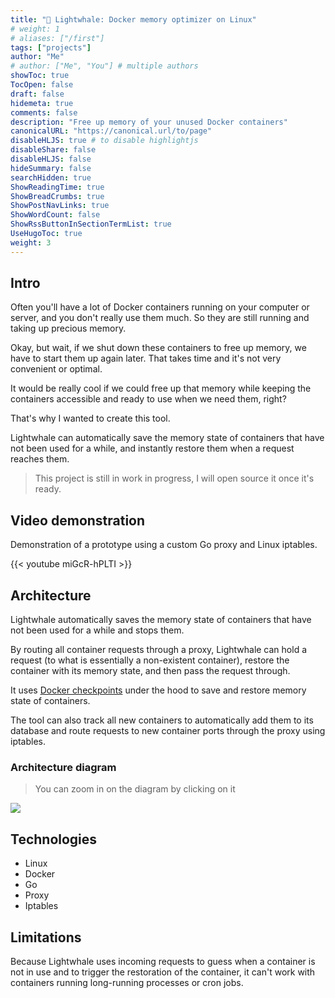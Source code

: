 ```yaml
---
title: "🐋 Lightwhale: Docker memory optimizer on Linux"
# weight: 1
# aliases: ["/first"]
tags: ["projects"]
author: "Me"
# author: ["Me", "You"] # multiple authors
showToc: true
TocOpen: false
draft: false
hidemeta: true
comments: false
description: "Free up memory of your unused Docker containers"
canonicalURL: "https://canonical.url/to/page"
disableHLJS: true # to disable highlightjs
disableShare: false
disableHLJS: false
hideSummary: false
searchHidden: true
ShowReadingTime: true
ShowBreadCrumbs: true
ShowPostNavLinks: true
ShowWordCount: false
ShowRssButtonInSectionTermList: true
UseHugoToc: true
weight: 3
---
```


## Intro

Often you'll have a lot of Docker containers running on your computer or server, and you don't really use them much. So they are still running and taking up precious memory.

Okay, but wait, if we shut down these containers to free up memory, we have to start them up again later. That takes time and it's not very convenient or optimal.

It would be really cool if we could free up that memory while keeping the containers accessible and ready to use when we need them, right?

That's why I wanted to create this tool.

Lightwhale can automatically save the memory state of containers that have not been used for a while, and instantly restore them when a request reaches them.

> This project is still in work in progress, I will open source it once it's ready.

## Video demonstration

Demonstration of a prototype using a custom Go proxy and Linux iptables.

{{< youtube miGcR-hPLTI >}}

## Architecture

Lightwhale automatically saves the memory state of containers that have not been used for a while and stops them.

By routing all container requests through a proxy, Lightwhale can hold a request (to what is essentially a non-existent container), restore the container with its memory state, and then pass the request through.

It uses [Docker checkpoints](https://docs.docker.com/engine/reference/commandline/checkpoint/) under the hood to save and restore memory state of containers.

The tool can also track all new containers to automatically add them to its database and route requests to new container ports through the proxy using iptables.

### Architecture diagram

> You can zoom in on the diagram by clicking on it

![](/lightwhale-mermaid-diagram.svg)

## Technologies

- Linux
- Docker
- Go
- Proxy
- Iptables

## Limitations

Because Lightwhale uses incoming requests to guess when a container is not in use and to trigger the restoration of the container, it can't work with containers running long-running processes or cron jobs.

